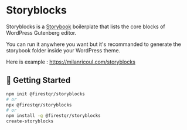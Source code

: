 # Storyblocks

Storyblocks is a [Storybook](https://github.com/storybookjs/storybook) boilerplate that lists the core blocks of WordPress Gutenberg editor.

You can run it anywhere you want but it's recommanded to generate the storybook folder inside your WordPress theme.

Here is example : https://milanricoul.com/storyblocks

## 🚀 Getting Started

```bash
npm init @firestqr/storyblocks
# or
npx @firestqr/storyblocks
# or
npm install -g @firestqr/storyblocks
create-storyblocks
```